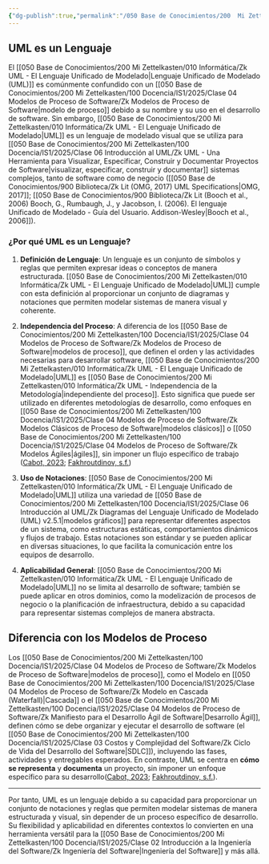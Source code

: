 ```yaml
---
{"dg-publish":true,"permalink":"/050 Base de Conocimientos/200  Mi Zettelkasten/100 Docencia/IS1/2025/Clase 06 Introducción al UML/Zk UML es un Lenguaje/","tags":["digitalGarden"]}
---
```


## UML es un Lenguaje

El [[050 Base de Conocimientos/200  Mi Zettelkasten/010 Informática/Zk UML - El Lenguaje Unificado de Modelado\|Lenguaje Unificado de Modelado (UML)]] es comúnmente confundido con un [[050 Base de Conocimientos/200  Mi Zettelkasten/100 Docencia/IS1/2025/Clase 04 Modelos de Proceso de Software/Zk Modelos de Proceso de Software\|modelo de proceso]] debido a su nombre y su uso en el desarrollo de software. Sin embargo, [[050 Base de Conocimientos/200  Mi Zettelkasten/010 Informática/Zk UML - El Lenguaje Unificado de Modelado\|UML]] es un lenguaje de modelado visual que se utiliza para [[050 Base de Conocimientos/200  Mi Zettelkasten/100 Docencia/IS1/2025/Clase 06 Introducción al UML/Zk UML - Una Herramienta para Visualizar, Especificar, Construir y Documentar Proyectos de Software\|visualizar, especificar, construir y documentar]] sistemas complejos, tanto de software como de negocio ([[050 Base de Conocimientos/900 Biblioteca/Zk Lit (OMG, 2017) UML Specifications\|OMG, 2017]]; [[050 Base de Conocimientos/900 Biblioteca/Zk Lit (Booch et al., 2006) Booch, G., Rumbaugh, J., y Jacobson, I. (2006). El lenguaje Unificado de Modelado - Guía del Usuario. Addison-Wesley\|Booch et al., 2006]]).

### ¿Por qué UML es un Lenguaje?

1. **Definición de Lenguaje**: Un lenguaje es un conjunto de símbolos y reglas que permiten expresar ideas o conceptos de manera estructurada. [[050 Base de Conocimientos/200  Mi Zettelkasten/010 Informática/Zk UML - El Lenguaje Unificado de Modelado\|UML]] cumple con esta definición al proporcionar un conjunto de diagramas y notaciones que permiten modelar sistemas de manera visual y coherente.

2. **Independencia del Proceso**: A diferencia de los [[050 Base de Conocimientos/200  Mi Zettelkasten/100 Docencia/IS1/2025/Clase 04 Modelos de Proceso de Software/Zk Modelos de Proceso de Software\|modelos de proceso]], que definen el orden y las actividades necesarias para desarrollar software, [[050 Base de Conocimientos/200  Mi Zettelkasten/010 Informática/Zk UML - El Lenguaje Unificado de Modelado\|UML]] es [[050 Base de Conocimientos/200  Mi Zettelkasten/010 Informática/Zk UML - Independencia de la Metodología\|independiente del proceso]]. Esto significa que puede ser utilizado en diferentes metodologías de desarrollo, como enfoques en [[050 Base de Conocimientos/200  Mi Zettelkasten/100 Docencia/IS1/2025/Clase 04 Modelos de Proceso de Software/Zk Modelos Clásicos de Proceso de Software\|modelos clásicos]] o [[050 Base de Conocimientos/200  Mi Zettelkasten/100 Docencia/IS1/2025/Clase 04 Modelos de Proceso de Software/Zk Modelos Ágiles\|ágiles]], sin imponer un flujo específico de trabajo ([Cabot, 2023](https://modeling-languages.com/debunking-top-10-uml-myths/); [Fakhroutdinov, s.f.](https://www.uml-diagrams.org/))

3. **Uso de Notaciones**: [[050 Base de Conocimientos/200  Mi Zettelkasten/010 Informática/Zk UML - El Lenguaje Unificado de Modelado\|UML]]  utiliza una variedad de [[050 Base de Conocimientos/200  Mi Zettelkasten/100 Docencia/IS1/2025/Clase 06 Introducción al UML/Zk Diagramas del Lenguaje Unificado de Modelado (UML) v2.5.1\|modelos gráficos]] para representar diferentes aspectos de un sistema, como estructuras estáticas, comportamientos dinámicos y flujos de trabajo. Estas notaciones son estándar y se pueden aplicar en diversas situaciones, lo que facilita la comunicación entre los equipos de desarrollo.

4. **Aplicabilidad General**: [[050 Base de Conocimientos/200  Mi Zettelkasten/010 Informática/Zk UML - El Lenguaje Unificado de Modelado\|UML]]  no se limita al desarrollo de software; también se puede aplicar en otros dominios, como la modelización de procesos de negocio o la planificación de infraestructura, debido a su capacidad para representar sistemas complejos de manera abstracta.

## Diferencia con los Modelos de Proceso

Los [[050 Base de Conocimientos/200  Mi Zettelkasten/100 Docencia/IS1/2025/Clase 04 Modelos de Proceso de Software/Zk Modelos de Proceso de Software\|modelos de proceso]], como el Modelo en [[050 Base de Conocimientos/200  Mi Zettelkasten/100 Docencia/IS1/2025/Clase 04 Modelos de Proceso de Software/Zk Modelo en Cascada (Waterfall)\|Cascada]] o el [[050 Base de Conocimientos/200  Mi Zettelkasten/100 Docencia/IS1/2025/Clase 04 Modelos de Proceso de Software/Zk Manifiesto para el Desarrollo Ágil de Software\|Desarrollo Ágil]], definen cómo se debe organizar y ejecutar el desarrollo de software (el [[050 Base de Conocimientos/200  Mi Zettelkasten/100 Docencia/IS1/2025/Clase 03 Costos y Complejidad del Software/Zk Ciclo de Vida del Desarrollo del Software\|SDLC]]), incluyendo las fases, actividades y entregables esperados. En contraste, UML se centra en **cómo se representa** y **documenta** un proyecto, sin imponer un enfoque específico para su desarrollo([Cabot, 2023](https://modeling-languages.com/debunking-top-10-uml-myths/); [Fakhroutdinov, s.f.](https://www.uml-diagrams.org/)).

----
Por tanto, UML es un lenguaje debido a su capacidad para proporcionar un conjunto de notaciones y reglas que permiten modelar sistemas de manera estructurada y visual, sin depender de un proceso específico de desarrollo. Su flexibilidad y aplicabilidad en diferentes contextos lo convierten en una herramienta versátil para la [[050 Base de Conocimientos/200  Mi Zettelkasten/100 Docencia/IS1/2025/Clase 02 Introducción a la Ingeniería del Software/Zk Ingeniería del Software\|Ingeniería del Software]] y más allá.